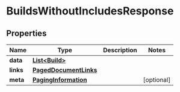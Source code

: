 

# BuildsWithoutIncludesResponse


## Properties

| Name | Type | Description | Notes |
|------------ | ------------- | ------------- | -------------|
|**data** | [**List&lt;Build&gt;**](Build.md) |  |  |
|**links** | [**PagedDocumentLinks**](PagedDocumentLinks.md) |  |  |
|**meta** | [**PagingInformation**](PagingInformation.md) |  |  [optional] |




